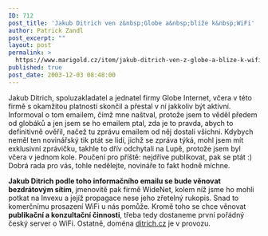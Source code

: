 ```yaml
---
ID: 712
post_title: 'Jakub Ditrich ven z&nbsp;Globe a&nbsp;blíže k&nbsp;WiFi'
author: Patrick Zandl
post_excerpt: ""
layout: post
permalink: >
  https://www.marigold.cz/item/jakub-ditrich-ven-z-globe-a-blize-k-wifi
published: true
post_date: 2003-12-03 08:48:00
---
```

<P>Jakub Ditrich, spoluzakladatel a jednatel firmy Globe Internet, včera v této firmě s okamžitou platností skončil a přestal v ní jakkoliv být aktivní. Informoval o tom emailem, čímž mne naštval, protože jsem to věděl předem od globáků&#160;a jen jsem se ho emailem ptal, zda je to pravda, abych to definitivně ověřil, načež tu zprávu emailem od něj dostali všichni.&#160;Kdybych neměl ten novinářský tik ptát se lidí, jichž se&#160;zpráva týká, mohl jsem mít exklusivní zprávičku, takhle to dřív odchytali na Lupě, protože jsem byl včera v jednom kole. Poučení pro příště: nejdříve publikovat, pak se ptát :) Dobrá rada pro vás, tohle nedělejte, novináře to fakt hodně míchne. </P>
<P><STRONG>Jakub Ditrich podle toho informačního emailu se bude věnovat bezdrátovým sítím</STRONG>, jmenovitě pak firmě WideNet, kolem níž jsme ho mohli potkat na Invexu a jejíž propagace nese jeho zřetelný rukopis. Snad to komerčnímu prosazení WiFi u nás pomůže. Kromě toho se chce věnovat <STRONG>publikační a konzultační činnosti</STRONG>, třeba tedy dostaneme první pořádný český server o WiFi. Ostatně, doména <A href="http://www.ditrich.cz/">ditrich.cz</A> je v provozu. </P>
<P>&#160;</P>